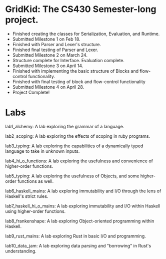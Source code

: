 # GridKid: The CS430 Semester-long project.
  - Finished creating the classes for Serialization, Evaluation, and Runtime.
  - Submitted Milestone 1 on Feb 18.
  - Finished with Parser and Lexer's structure.
  - Finished final testing of Parser and Lexer.
  - Submitted Milestone 2 on March 24.
  - Structure complete for Interface. Evaluation complete.
  - Submitted Milestone 3 on April 14.
  - Finished with implementing the basic structure of Blocks and flow-control functionality.
  - Finished with final testing of block and flow-control functionality
  - Submitted Milestone 4 on April 28.
  - Project Complete!

# Labs

lab1_alchemy: A lab exploring the grammar of a language.

lab2_scoping: A lab exploring the effects of scoping in ruby programs.

lab3_typing: A lab exploring the capabilities of a dynamically typed language to take in unknown inputs.

lab4_hi_o_functions: A lab exploring the usefulness and convenience of higher-order functions.

lab5_typing: A lab exploring the usefulness of Objects, and some higher-order functions as well.

lab6_haskell_mains: A lab exploring immutability and I/O through the lens of Haskell's strict rules.

lab7_haskell_hi_o_mains: A lab exploring immutability and I/O within Haskell using higher-order functions.

lab8_frankenshape: A lab exploring Object-oriented programming within Haskell.

lab9_rust_mains: A lab exploring Rust in basic I/O and programming.

lab10_data_jam: A lab exploring data parsing and "borrowing" in Rust's understanding.
